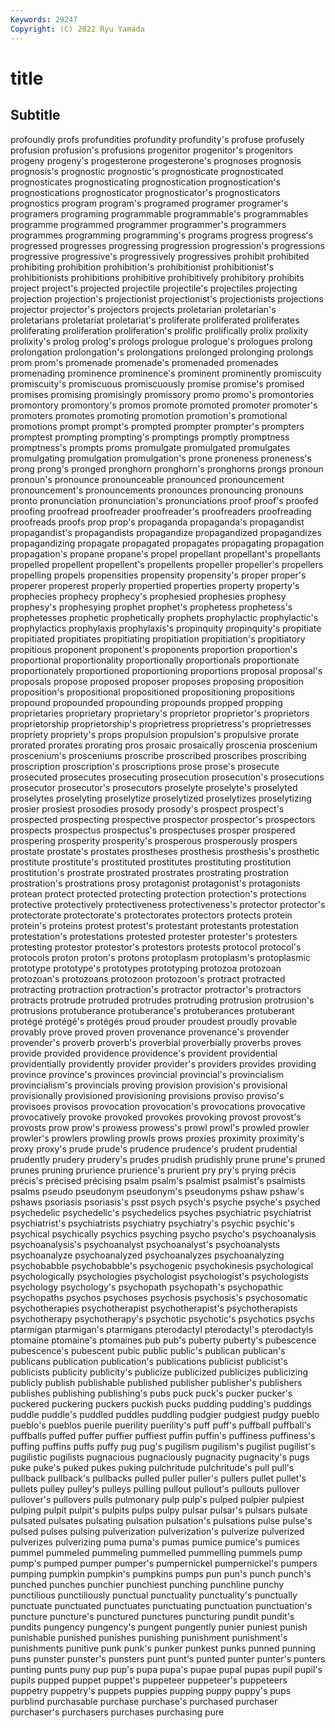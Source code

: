 ```yaml
---
Keywords: 29247
Copyright: (C) 2022 Ryu Yamada
---
```



# title

## Subtitle
 profoundly
profs profundities profundity profundity's profuse profusely profusion profusion's profusions progenitor
progenitor's progenitors progeny progeny's progesterone progesterone's prognoses prognosis prognosis's prognostic
prognostic's prognosticate prognosticated prognosticates prognosticating prognostication prognostication's prognostications prognosticator prognosticator's
prognosticators prognostics program program's programed programer programer's programers programing programmable
programmable's programmables programme programmed programmer programmer's programmers programmes programming programming's
programs progress progress's progressed progresses progressing progression progression's progressions progressive
progressive's progressively progressives prohibit prohibited prohibiting prohibition prohibition's prohibitionist prohibitionist's
prohibitionists prohibitions prohibitive prohibitively prohibitory prohibits project project's projected projectile
projectile's projectiles projecting projection projection's projectionist projectionist's projectionists projections projector
projector's projectors projects proletarian proletarian's proletarians proletariat proletariat's proliferate proliferated
proliferates proliferating proliferation proliferation's prolific prolifically prolix prolixity prolixity's prolog
prolog's prologs prologue prologue's prologues prolong prolongation prolongation's prolongations prolonged
prolonging prolongs prom prom's promenade promenade's promenaded promenades promenading prominence
prominence's prominent prominently promiscuity promiscuity's promiscuous promiscuously promise promise's promised
promises promising promisingly promissory promo promo's promontories promontory promontory's promos
promote promoted promoter promoter's promoters promotes promoting promotion promotion's promotional
promotions prompt prompt's prompted prompter prompter's prompters promptest prompting prompting's
promptings promptly promptness promptness's prompts proms promulgate promulgated promulgates promulgating
promulgation promulgation's prone proneness proneness's prong prong's pronged pronghorn pronghorn's
pronghorns prongs pronoun pronoun's pronounce pronounceable pronounced pronouncement pronouncement's pronouncements
pronounces pronouncing pronouns pronto pronunciation pronunciation's pronunciations proof proof's proofed
proofing proofread proofreader proofreader's proofreaders proofreading proofreads proofs prop prop's
propaganda propaganda's propagandist propagandist's propagandists propagandize propagandized propagandizes propagandizing propagate
propagated propagates propagating propagation propagation's propane propane's propel propellant propellant's
propellants propelled propellent propellent's propellents propeller propeller's propellers propelling propels
propensities propensity propensity's proper proper's properer properest properly propertied properties
property property's prophecies prophecy prophecy's prophesied prophesies prophesy prophesy's prophesying
prophet prophet's prophetess prophetess's prophetesses prophetic prophetically prophets prophylactic prophylactic's
prophylactics prophylaxis prophylaxis's propinquity propinquity's propitiate propitiated propitiates propitiating propitiation
propitiation's propitiatory propitious proponent proponent's proponents proportion proportion's proportional proportionality
proportionally proportionals proportionate proportionately proportioned proportioning proportions proposal proposal's proposals
propose proposed proposer proposes proposing proposition proposition's propositional propositioned propositioning
propositions propound propounded propounding propounds propped propping proprietaries proprietary proprietary's
proprietor proprietor's proprietors proprietorship proprietorship's proprietress proprietress's proprietresses propriety propriety's
props propulsion propulsion's propulsive prorate prorated prorates prorating pros prosaic
prosaically proscenia proscenium proscenium's prosceniums proscribe proscribed proscribes proscribing proscription
proscription's proscriptions prose prose's prosecute prosecuted prosecutes prosecuting prosecution prosecution's
prosecutions prosecutor prosecutor's prosecutors proselyte proselyte's proselyted proselytes proselyting proselytize
proselytized proselytizes proselytizing prosier prosiest prosodies prosody prosody's prospect prospect's
prospected prospecting prospective prospector prospector's prospectors prospects prospectus prospectus's prospectuses
prosper prospered prospering prosperity prosperity's prosperous prosperously prospers prostate prostate's
prostates prostheses prosthesis prosthesis's prosthetic prostitute prostitute's prostituted prostitutes prostituting
prostitution prostitution's prostrate prostrated prostrates prostrating prostration prostration's prostrations prosy
protagonist protagonist's protagonists protean protect protected protecting protection protection's protections
protective protectively protectiveness protectiveness's protector protector's protectorate protectorate's protectorates protectors
protects protein protein's proteins protest protest's protestant protestants protestation protestation's
protestations protested protester protester's protesters protesting protestor protestor's protestors protests
protocol protocol's protocols proton proton's protons protoplasm protoplasm's protoplasmic prototype
prototype's prototypes prototyping protozoa protozoan protozoan's protozoans protozoon protozoon's protract
protracted protracting protraction protraction's protractor protractor's protractors protracts protrude protruded
protrudes protruding protrusion protrusion's protrusions protuberance protuberance's protuberances protuberant protégé
protégé's protégés proud prouder proudest proudly provable provably prove proved
proven provenance provenance's provender provender's proverb proverb's proverbial proverbially proverbs
proves provide provided providence providence's provident providential providentially providently provider
provider's providers provides providing province province's provinces provincial provincial's provincialism
provincialism's provincials proving provision provision's provisional provisionally provisioned provisioning provisions
proviso proviso's provisoes provisos provocation provocation's provocations provocative provocatively provoke
provoked provokes provoking provost provost's provosts prow prow's prowess prowess's
prowl prowl's prowled prowler prowler's prowlers prowling prowls prows proxies
proximity proximity's proxy proxy's prude prude's prudence prudence's prudent prudential
prudently prudery prudery's prudes prudish prudishly prune prune's pruned prunes
pruning prurience prurience's prurient pry pry's prying précis précis's précised
précising psalm psalm's psalmist psalmist's psalmists psalms pseudo pseudonym pseudonym's
pseudonyms pshaw pshaw's pshaws psoriasis psoriasis's psst psych psych's psyche
psyche's psyched psychedelic psychedelic's psychedelics psyches psychiatric psychiatrist psychiatrist's psychiatrists
psychiatry psychiatry's psychic psychic's psychical psychically psychics psyching psycho psycho's
psychoanalysis psychoanalysis's psychoanalyst psychoanalyst's psychoanalysts psychoanalyze psychoanalyzed psychoanalyzes psychoanalyzing psychobabble
psychobabble's psychogenic psychokinesis psychological psychologically psychologies psychologist psychologist's psychologists psychology
psychology's psychopath psychopath's psychopathic psychopaths psychos psychoses psychosis psychosis's psychosomatic
psychotherapies psychotherapist psychotherapist's psychotherapists psychotherapy psychotherapy's psychotic psychotic's psychotics psychs
ptarmigan ptarmigan's ptarmigans pterodactyl pterodactyl's pterodactyls ptomaine ptomaine's ptomaines pub
pub's puberty puberty's pubescence pubescence's pubescent pubic public public's publican
publican's publicans publication publication's publications publicist publicist's publicists publicity publicity's
publicize publicized publicizes publicizing publicly publish publishable published publisher publisher's
publishers publishes publishing publishing's pubs puck puck's pucker pucker's puckered
puckering puckers puckish pucks pudding pudding's puddings puddle puddle's puddled
puddles puddling pudgier pudgiest pudgy pueblo pueblo's pueblos puerile puerility
puerility's puff puff's puffball puffball's puffballs puffed puffer puffier puffiest
puffin puffin's puffiness puffiness's puffing puffins puffs puffy pug pug's
pugilism pugilism's pugilist pugilist's pugilistic pugilists pugnacious pugnaciously pugnacity pugnacity's
pugs puke puke's puked pukes puking pulchritude pulchritude's pull pull's
pullback pullback's pullbacks pulled puller puller's pullers pullet pullet's pullets
pulley pulley's pulleys pulling pullout pullout's pullouts pullover pullover's pullovers
pulls pulmonary pulp pulp's pulped pulpier pulpiest pulping pulpit pulpit's
pulpits pulps pulpy pulsar pulsar's pulsars pulsate pulsated pulsates pulsating
pulsation pulsation's pulsations pulse pulse's pulsed pulses pulsing pulverization pulverization's
pulverize pulverized pulverizes pulverizing puma puma's pumas pumice pumice's pumices
pummel pummeled pummeling pummelled pummelling pummels pump pump's pumped pumper
pumper's pumpernickel pumpernickel's pumpers pumping pumpkin pumpkin's pumpkins pumps pun
pun's punch punch's punched punches punchier punchiest punching punchline punchy
punctilious punctiliously punctual punctuality punctuality's punctually punctuate punctuated punctuates punctuating
punctuation punctuation's puncture puncture's punctured punctures puncturing pundit pundit's pundits
pungency pungency's pungent pungently punier puniest punish punishable punished punishes
punishing punishment punishment's punishments punitive punk punk's punker punkest punks
punned punning puns punster punster's punsters punt punt's punted punter
punter's punters punting punts puny pup pup's pupa pupa's pupae
pupal pupas pupil pupil's pupils pupped puppet puppet's puppeteer puppeteer's
puppeteers puppetry puppetry's puppets puppies pupping puppy puppy's pups purblind
purchasable purchase purchase's purchased purchaser purchaser's purchasers purchases purchasing pure
